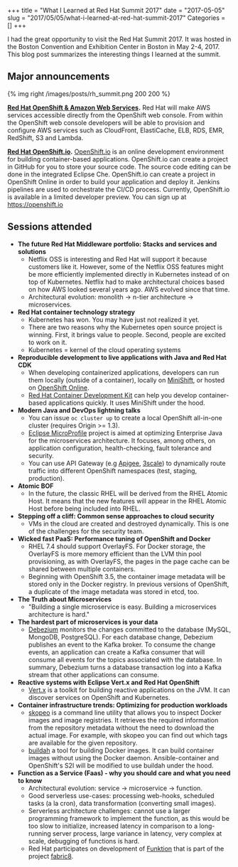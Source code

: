 +++
title = "What I Learned at Red Hat Summit 2017"
date = "2017-05-05"
slug = "2017/05/05/what-i-learned-at-red-hat-summit-2017"
Categories = []
+++

I had the great opportunity to visit the Red Hat Summit 2017. It was hosted in the Boston Convention and Exhibition Center in Boston in May 2-4, 2017. This blog post summarizes the interesting things I learned at the summit.

<!-- more -->

## Major announcements

{% img right /images/posts/rh_summit.png 200 200 %}

**[Red Hat OpenShift & Amazon Web Services](https://www.redhat.com/en/about/press-releases/red-hat-and-aws-extend-strategic-alliance-package-access-aws-services-within-red-hat-openshift).** Red Hat will make AWS services accessible directly from the OpenShift web console. From within the OpenShift web console developers will be able to provision and configure AWS services such as CloudFront, ElastiCache, ELB, RDS, EMR, RedShift, S3 and Lambda.

**[Red Hat OpenShift.io](https://www.redhat.com/en/about/press-releases/red-hat-unveils-end-end-cloud-native-development-environment-red-hat-openshiftio).** [OpenShift.io](https://openshift.io/) is an online development environment for building container-based applications. OpenShift.io can create a project in GitHub for you to store your source code. The source code editing can be done in the integrated Eclipse Che. OpenShift.io can create a project in OpenShift Online in order to build your application and deploy it. Jenkins pipelines are used to orchestrate the CI/CD process. Currently, OpenShift.io is available in a limited developer preview. You can sign up at https://openshift.io

## Sessions attended
- **The future Red Hat Middleware portfolio: Stacks and services and solutions**
  - Netflix OSS is interesting and Red Hat will support it because customers like it. However, some of the Netflix OSS features might be more efficiently implemented directly in Kubernetes instead of on top of Kubernetes. Netflix had to make architectural choices based on how AWS looked several years ago. AWS evolved since that time.
  - Architectural evolution: monolith -> n-tier architecture -> microservices.
- **Red Hat container technology strategy**
  - Kubernetes has won. You may have just not realized it yet.
  - There are two reasons why the Kubernetes open source project is winning. First, it brings value to people. Second, people are excited to work on it.
  - Kubernetes = kernel of the cloud operating systems
- **Reproducible development to live applications with Java and Red Hat CDK**
  - When developing containerized applications, developers can run them locally (outside of a container), locally on [MiniShift](https://github.com/minishift/minishift), or hosted on [OpenShift Online](https://www.openshift.com/).
  - [Red Hat Container Development Kit](https://developers.redhat.com/products/cdk) can help you develop container-based applications quickly. It uses MiniShift under the hood.
- **Modern Java and DevOps lightning talks**
  - You can issue `oc cluster up` to create a local OpenShift all-in-one cluster (requires Origin >= 1.3).
  - [Eclipse MicroProfile](https://projects.eclipse.org/proposals/eclipse-microprofile) project is aimed at optimizing Enterprise Java for the microservices architecture. It focuses, among others, on application configuration, health-checking, fault tolerance and security.
  - You can use API Gateway (e.g [Apigee](https://apigee.com/about/cp/api-gateway), [3scale](https://www.3scale.net/)) to dynamically route traffic into different OpenShift namespaces (test, staging, production).
- **Atomic BOF**
  - In the future, the classic RHEL will be derived from the RHEL Atomic Host. It means that the new features will appear in the RHEL Atomic Host before being included into RHEL.
- **Stepping off a cliff: Common sense approaches to cloud security**
  - VMs in the cloud are created and destroyed dynamically. This is one of the challenges for the security team.
- **Wicked fast PaaS: Performance tuning of OpenShift and Docker**
  - RHEL 7.4 should support OverlayFS. For Docker storage, the OverlayFS is more memory efficient than the LVM thin pool provisioning, as with OverlayFS, the pages in the page cache can be shared between multiple containers.
  - Beginning with OpenShift 3.5, the container image metadata will be stored only in the Docker registry. In previous versions of OpenShift, a duplicate of the image metadata was stored in etcd, too.
- **The Truth about Microservices**
  - "Building a single microservice is easy. Building a microservices architecture is hard."
- **The hardest part of microservices is your data**
  - [Debezium](http://debezium.io/) monitors the changes committed to the database (MySQL, MongoDB, PostgreSQL). For each database change, Debezium publishes an event to the Kafka broker. To consume the change events, an application can create a Kafka consumer that will consume all events for the topics associated with the database. In summary, Debezium turns a database transaction log into a Kafka stream that other applications can consume.
- **Reactive systems with Eclipse Vert.x and Red Hat OpenShift**
  - [Vert.x](http://vertx.io/) is a toolkit for building reactive applications on the JVM. It can discover services on OpenShift and Kubernetes.
- **Container infrastructure trends: Optimizing for production workloads**
  - [skopeo](https://github.com/projectatomic/skopeo) is a command line utility that allows you to inspect Docker images and image registries. It retrieves the required information from the repository metadata without the need to download the actual image. For example, with skopeo you can find out which tags are available for the given repository.
  - [buildah](https://github.com/projectatomic/buildah) a tool for building Docker images. It can build container images without using the Docker daemon. Ansible-container and OpenShift's S2I will be modified to use buildah under the hood.
- **Function as a Service (Faas) - why you should care and what you need to know**
  - Architectural evolution: service -> microservice -> function.
  - Good serverless use-cases: processing web-hooks, scheduled tasks (a la cron), data transformation (converting small images).
  - Serverless architecture challenges: cannot use a larger programming framework to implement the function, as this would be too slow to initialize, increased latency in comparison to a long-running server process, large variance in latency, very complex at scale, debugging of functions is hard.
  - Red Hat participates on development of [Funktion](https://funktion.fabric8.io/) that is part of the project [fabric8](https://fabric8.io/).
